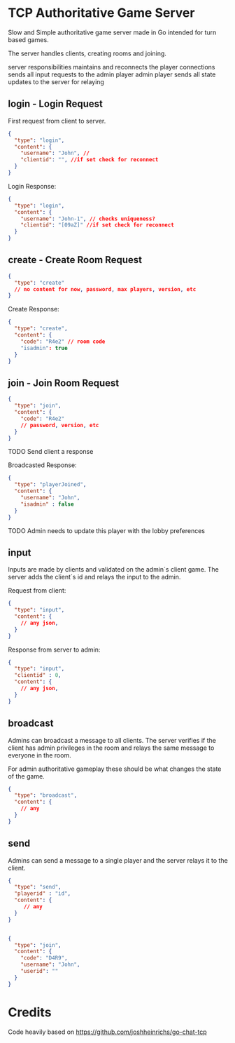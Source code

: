 # TCP Authoritative Game Server
Slow and Simple authoritative game server made in Go intended for turn based games.

The server handles clients, creating rooms and joining.

server responsibilities
maintains and reconnects the player connections
sends all input requests to the admin player
admin player sends all state updates to the server for relaying




##  login  - Login Request
First request from client to server.
```json
{
  "type": "login",
  "content": {
    "username": "John", // 
    "clientid": "", //if set check for reconnect
  }
}
```
Login Response: 
```json
{
  "type": "login",
  "content": {
    "username": "John-1", // checks uniqueness? 
    "clientid": "[09aZ]" //if set check for reconnect
  }
}
```
##  create - Create Room Request
```json
{
  "type": "create"
  // no content for now, password, max players, version, etc
}
```
Create Response:
```json
{
  "type": "create",
  "content": {
    "code": "R4e2" // room code 
    "isadmin": true
  }
}
```
## join - Join Room Request
```json
{
  "type": "join",
  "content": {
    "code": "R4e2"
    // password, version, etc
  }
}
```
TODO Send client a response

Broadcasted Response:
```json
{
  "type": "playerJoined",
  "content": {
    "username": "John",
    "isadmin" : false
  }
}
```
TODO Admin needs to update this player with the lobby preferences

## input 
Inputs are made by clients and validated on the admin´s client game. 
The server adds the client´s id and relays the input to the admin. 

Request from client:
```json
{
  "type": "input",
  "content": {
    // any json, 
  }
}
```
Response from server to admin:
```json
{
  "type": "input",
  "clientid" : 0,
  "content": {
    // any json, 
  }
}
```

## broadcast
Admins can broadcast a message to all clients. 
The server verifies if the client has admin privileges in the room 
and relays the same message to everyone in the room. 

For admin authoritative gameplay these should be what changes the state of the game.

```json
{
  "type": "broadcast",
  "content": {
    // any 
  }
}
```

## send 

Admins can send a message to a single player and the server relays it to the client.
```json
{
  "type": "send",
  "playerid" : "id",
  "content": {
     // any 
  }
}
```

```json

{
  "type": "join",
  "content": {
    "code": "D4R9",
    "username": "John",
    "userid": ""       
  }
}

```


# Credits
Code heavily based on https://github.com/joshheinrichs/go-chat-tcp


 
